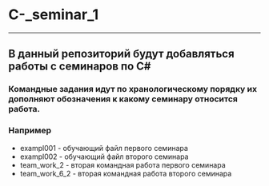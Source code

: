 # C-_seminar_1
***
## В данный репозиторий будут добавляться работы с семинаров по C#

### Командные задания идут по хранологическому порядку их дополняют обозначения к какому семинару относится работа.

### Например
* exampl001 - обучающий файл первого семинара
* exampl002 - обучающий файл второго семинара
* team_work_2 - вторая командная работа первого семинара
* team_work_6_2 - вторая командная работа второго семинара
